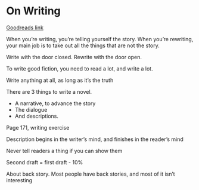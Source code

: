# On Writing
[Goodreads link](https://www.goodreads.com/book/show/10569.On_Writing)

When you’re writing, you’re telling yourself the story. When you’re rewriting, your main job is to take out all the things that are not the story.

Write with the door closed. Rewrite with the door open.

To write good fiction, you need to read a lot, and write a lot.

Write anything at all, as long as it’s the truth

There are 3 things to write a novel.

- A narrative, to advance the story
- The dialogue
- And descriptions.

Page 171, writing exercise

Description begins in the writer’s mind, and finishes in the reader’s mind

Never tell readers a thing if you can show them

Second draft = first draft - 10%

About back story. Most people have back stories, and most of it isn’t interesting
